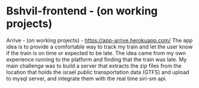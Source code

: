 # Bshvil-frontend - (on working projects) 

Arrive - (on working projects) - https://app-arrive.herokuapp.com/
The app idea is to provide a comfortable way to track my train and let the user know if the train is on time or expected to
be late. The idea came from my own experience running to the platform and finding that the train was late. 
My main challenge was to build a server that extracts the zip files from the location that holds the israel public
transportation data (GTFS) and upload to mysql server, and integrate them with the real time siri-sm api.
